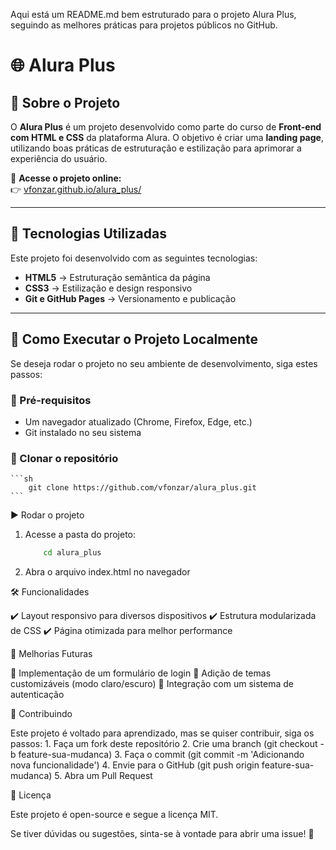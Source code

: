 Aqui está um README.md bem estruturado para o projeto Alura Plus, seguindo as melhores práticas para projetos públicos no GitHub.

# 🌐 Alura Plus

## 📖 Sobre o Projeto

O **Alura Plus** é um projeto desenvolvido como parte do curso de **Front-end com HTML e CSS** da plataforma Alura. O objetivo é criar uma **landing page**, utilizando boas práticas de estruturação e estilização para aprimorar a experiência do usuário.

🔗 **Acesse o projeto online:**  
👉 [vfonzar.github.io/alura_plus/](https://vfonzar.github.io/alura_plus/)

---

## 🚀 Tecnologias Utilizadas

Este projeto foi desenvolvido com as seguintes tecnologias:

- **HTML5** → Estruturação semântica da página  
- **CSS3** → Estilização e design responsivo  
- **Git e GitHub Pages** → Versionamento e publicação  

---

## 📂 Como Executar o Projeto Localmente

Se deseja rodar o projeto no seu ambiente de desenvolvimento, siga estes passos:

### 🔧 Pré-requisitos
- Um navegador atualizado (Chrome, Firefox, Edge, etc.)
- Git instalado no seu sistema

### 🔄 Clonar o repositório
	```sh
		git clone https://github.com/vfonzar/alura_plus.git
	```

▶️ Rodar o projeto

1.	Acesse a pasta do projeto:

	```sh
		cd alura_plus
	```

2.	Abra o arquivo index.html no navegador

🛠️ Funcionalidades

✔️ Layout responsivo para diversos dispositivos
✔️ Estrutura modularizada de CSS
✔️ Página otimizada para melhor performance

📝 Melhorias Futuras

🚀 Implementação de um formulário de login
🎨 Adição de temas customizáveis (modo claro/escuro)
📘 Integração com um sistema de autenticação

🤝 Contribuindo

Este projeto é voltado para aprendizado, mas se quiser contribuir, siga os passos:
	1.	Faça um fork deste repositório
	2.	Crie uma branch (git checkout -b feature-sua-mudanca)
	3.	Faça o commit (git commit -m 'Adicionando nova funcionalidade')
	4.	Envie para o GitHub (git push origin feature-sua-mudanca)
	5.	Abra um Pull Request

📜 Licença

Este projeto é open-source e segue a licença MIT.

Se tiver dúvidas ou sugestões, sinta-se à vontade para abrir uma issue! 🚀
